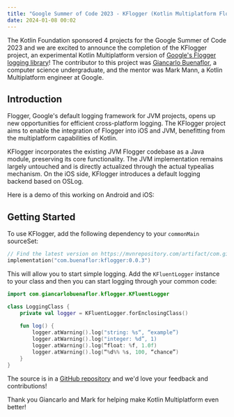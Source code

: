 ```yaml
---
title: "Google Summer of Code 2023 - KFlogger (Kotlin Multiplatform Flogger)"
date: 2024-01-08 00:02
---
```


The Kotlin Foundation sponsored 4 projects for the Google Summer of Code 2023 and we are excited to announce the completion of the KFlogger project, an experimental Kotlin Multiplatform version of [Google's Flogger logging library](https://github.com/google/flogger)! The contributor to this project was [Giancarlo Buenaflor](https://www.linkedin.com/in/giancarlo-buenaflor/), a computer science undergraduate, and the mentor was Mark Mann, a Kotlin Multiplatform engineer at Google.

## Introduction

Flogger, Google's default logging framework for JVM projects, opens up new opportunities for efficient cross-platform logging. The KFlogger project aims to enable the integration of Flogger into iOS and JVM, benefitting from the multiplatform capabilities of Kotlin.

KFlogger incorporates the existing JVM Flogger codebase as a Java module, preserving its core functionality. The JVM implementation remains largely untouched and is directly actualized through the actual typealias mechanism. On the iOS side, KFlogger introduces a default logging backend based on OSLog.

Here is a demo of this working on Android and iOS:

<YoutubePlayer id="hkyL-Lhkla8" />

## Getting Started

To use KFlogger, add the following dependency to your `commonMain` sourceSet:

```kotlin
// Find the latest version on https://mvnrepository.com/artifact/com.giancarlobuenaflor/kflogger
implementation("com.buenaflor:kflogger:0.0.3")
```

This will allow you to start simple logging.
Add the `KFluentLogger` instance to your class and then you can start logging through your common code:

```kotlin
import com.giancarlobuenaflor.kflogger.KFluentLogger

class LoggingClass {
    private val logger = KFluentLogger.forEnclosingClass()
    
    fun log() {
        logger.atWarning().log("string: %s“, “example”)
        logger.atWarning().log("integer: %d”, 1)
        logger.atWarning().log(“float: %f, 1.0f)
        logger.atWarning().log(“%d%% %s, 100, “chance”)
    }
}
```

The source is in a [GitHub repository](https://github.com/buenaflor/KFlogger) and we'd love your feedback and contributions!

Thank you Giancarlo and Mark for helping make Kotlin Multiplatform even better!
